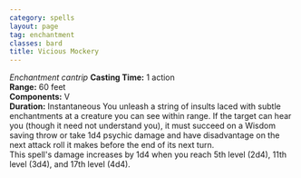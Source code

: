 ```yaml
---
category: spells
layout: page
tag: enchantment
classes: bard
title: Vicious Mockery 
---
```

_Enchantment cantrip_ 
**Casting Time:** 1 action    
**Range:** 60 feet    
**Components:** V    
**Duration:** Instantaneous 
You unleash a string of insults laced with subtle enchantments at a creature you can see within range. If the target can hear you (though it need not understand you), it must succeed on a Wisdom saving throw or take 1d4 psychic damage and have disadvantage on the next attack roll it makes before the end of its next turn.    
This spell's damage increases by 1d4 when you reach 5th level (2d4), 11th level (3d4), and 17th level (4d4).